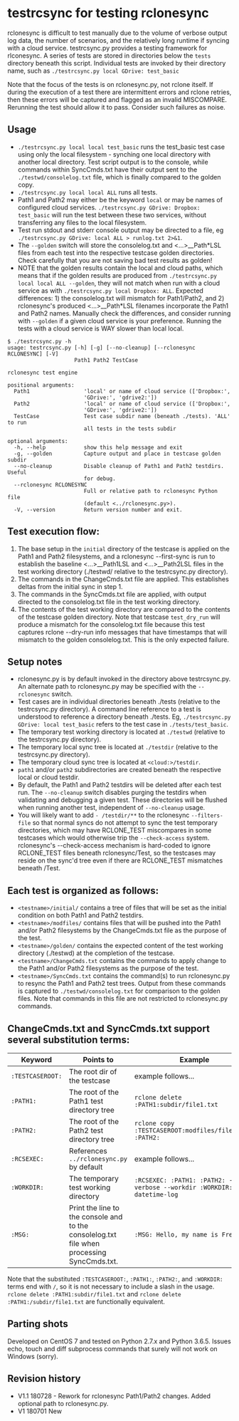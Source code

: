 
# testrcsync for testing rclonesync

rclonesync is difficult to test manually due to the volume of verbose output log data, the number of scenarios, and the 
relatively long runtime if syncing with a cloud service.
testrcsync.py provides a testing framework for rlconesync.
A series of tests are stored in directories below the `tests` directory beneath this script.
Individual tests are invoked by their directory name, such as `./testrcsync.py local GDrive: test_basic`

Note that the focus of the tests is on rclonesync.py, not rclone itself.  If during the execution of a test there are
intermittent errors and rclone retries, then these errors will be captured and flagged as an invalid MISCOMPARE.  Rerunning the test should allow it to pass.  Consider such failures as noise.

## Usage
- `./testrcsync.py local local test_basic` runs the test_basic test case using only the local filesystem - synching
one local directory with another local directory.
Test script output is to the console, while commands within SyncCmds.txt have their output sent to the `./testwd/consolelog.txt` file, which is finally compared to the golden copy.
- `./testrcsync.py local local ALL` runs all tests.
- Path1 and Path2 may either be the keyword `local` or may be names of configured cloud services.  `./testrcsync.py GDrive: Dropbox: test_basic` will run the test between these two services, without transferring any files to the local filesystem.
- Test run stdout and stderr console output may be directed to a file, eg 
`./testrcsync.py GDrive: local ALL > runlog.txt 2>&1`.
- The `--golden` switch will store the consolelog.txt and <...>__Path*LSL files from each test into the respective testcase golden directories.  Check carefully that you are not saving bad test results as golden!
- NOTE that the golden results contain the local and cloud paths, which means that if the golden results are produced from 
`./testrcsync.py local local ALL --golden`, they will not match when run with a cloud service as with `./testrcsync.py local Dropbox: ALL`. Expected differences:  1) the consolelog.txt will mismatch for Path1/Path2, and 2) rclonesync's produced <...>__Path*LSL filenames incorporate the Path1 and Path2 names.  Manually check the differences, and consider running with `--golden` if a given cloud service is 
your preference.  Running the tests with a cloud service is WAY slower than local local.

```
$ ./testrcsync.py -h
usage: testrcsync.py [-h] [-g] [--no-cleanup] [--rclonesync RCLONESYNC] [-V]
                     Path1 Path2 TestCase

rclonesync test engine

positional arguments:
  Path1                 'local' or name of cloud service (['Dropbox:',
                        'GDrive:', 'gdrive2:'])
  Path2                 'local' or name of cloud service (['Dropbox:',
                        'GDrive:', 'gdrive2:'])
  TestCase              Test case subdir name (beneath ./tests). 'ALL' to run
                        all tests in the tests subdir

optional arguments:
  -h, --help            show this help message and exit
  -g, --golden          Capture output and place in testcase golden subdir
  --no-cleanup          Disable cleanup of Path1 and Path2 testdirs. Useful
                        for debug.
  --rclonesync RCLONESYNC
                        Full or relative path to rclonesync Python file
                        (default <../rclonesync.py>).
  -V, --version         Return version number and exit.

```

## Test execution flow:
1. The base setup in the `initial` directory of the testcase is applied on the Path1 and Path2 filesystems, and a rclonesync 
--first-sync is run to establish the baseline <...>__Path1LSL and <...>__Path2LSL files in the test working directory 
(./testwd/ relative to the testrcsync.py directory).
2. The commands in the ChangeCmds.txt file are applied.  This establishes deltas from the initial sync in step 1.
3. The commands in the SyncCmds.txt file are applied, with output directed to the consolelog.txt file in the test working directory.
4. The contents of the test working directory are compared to the contents of the testcase golden directory.
Note that testcase `test_dry_run` will produce a mismatch for the consolelog.txt file because this test captures rclone --dry-run
info messages that have timestamps that will mismatch to the golden consolelog.txt.  This is the only expected failure.


## Setup notes
- rclonesync.py is by default invoked in the directory above testrcsync.py.  An alternate path to rclonesync.py may be specified with the 
`--rclonesync` switch.
- Test cases are in individual directories beneath ./tests (relative to the testrcsync.py directory).  A command line reference to a test 
is understood to reference a directory beneath ./tests.  Eg, `./testrcsync.py GDrive: local test_basic` refers to the test case in 
`./tests/test_basic`.
- The temporary test working directory is located at `./testwd` (relative to the testrcsync.py directory).
- The temporary local sync tree is located at `./testdir` (relative to the testrcsync.py directory).  
- The temporary cloud sync tree is located at `<cloud:>/testdir`.
- `path1` and/or `path2` subdirectories are created beneath the respective local or cloud testdir.
- By default, the Path1 and Path2 testdirs will be deleted after each test run.  The `--no-cleanup` switch disables purging the
testdirs when validating and debugging a given test.  These directories will be flushed when running another test, independent of 
`--no-cleanup` usage.
- You will likely want to add `- /testdir/**` to the rclonesync `--filters-file` so that normal syncs do not attempt to sync the test 
temporary 
directories, which may have RCLONE_TEST miscompares in some testcases which would otherwise trip the `--check-access` system. 
rclonesync's --check-access
mechanism is hard-coded to ignore RCLONE_TEST files beneath rclonesync/Test, so the testcases may reside on the sync'd tree even if
there are RCLONE_TEST mismatches beneath /Test.


## Each test is organized as follows:
- `<testname>/initial/` contains a tree of files that will be set as the initial condition on both Path1 and Path2 testdirs.
- `<testname>/modfiles/` contains files that will be pushed into the Path1 and/or Path2 filesystems by the ChangeCmds.txt file
as the purpose of the test.
- `<testname>/golden/` contains the expected content of the test working directory (./testwd) at the completion of the testcase.
- `<testname>/ChangeCmds.txt` contains the commands to apply change to the Path1 and/or Path2 filesystems as the purpose of the test.
- `<testname>/SyncCmds.txt` contains the command(s) to run rclonesync.py to resync the Path1 and Path2 test trees.  Output from
these commands is captured to `./testwd/consolelog.txt` for comparison to the golden files.  Note that commands in this
file are not restricted to rclonesync.py commands.

## ChangeCmds.txt and SyncCmds.txt support several substitution terms:

Keyword| Points to | Example
---|---|---
`:TESTCASEROOT:` | The root dir of the testcase | example follows... 
`:PATH1:` | The root of the Path1 test directory tree | `rclone delete :PATH1:subdir/file1.txt`
`:PATH2:` | The root of the Path2 test directory tree | `rclone copy :TESTCASEROOT:modfiles/file11.txt :PATH2:`
`:RCSEXEC:` | References `../rclonesync.py` by default | example follows...
`:WORKDIR:` | The temporary test working directory | `:RCSEXEC: :PATH1: :PATH2: --verbose --workdir :WORKDIR: --no-datetime-log`
`:MSG:` | Print the line to the console and to the consolelog.txt file when processing SyncCmds.txt. | `:MSG: Hello, my name is Fred`

Note that the substituted `:TESTCASEROOT:`, `:PATH1:`, `:PATH2:`, and `:WORKDIR:` terms end with `/`, so it is not necessary to include a slash in the usage. `rclone delete :PATH1:subdir/file1.txt` and `rclone delete :PATH1:/subdir/file1.txt` are functionally equivalent.

## Parting shots
Developed on CentOS 7 and tested on Python 2.7.x and Python 3.6.5.  Issues echo, touch and diff subprocess commands that surely 
will not work on Windows (sorry).

## Revision history
- V1.1 180728 - Rework for rclonesync Path1/Path2 changes.  Added optional path to rclonesync.py.
- V1 180701 New
